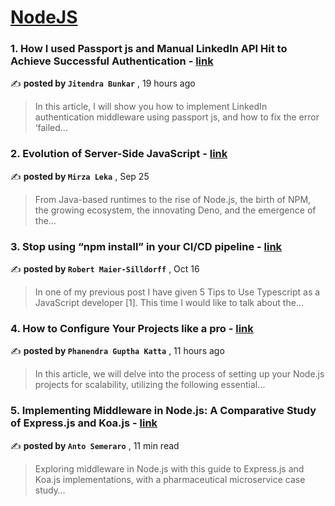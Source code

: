 
<h1><a href=https://medium.com/tag/nodejs/recommended target="_blank" rel="noopener noreferrer">NodeJS</a></h1>
<h3>1. How I used Passport js and Manual LinkedIn API Hit to Achieve Successful Authentication - <a href=https://medium.com/@mr.techie/how-i-used-passport-js-and-manual-linkedin-api-hit-to-achieve-successful-authentication-6adb3d224de4?source=tag_recommended_feed---------0-84----------nodejs----------25c4b02b_22ad_4d13_b9c8_ef21dfeb6d93------- target="_blank" rel="noopener noreferrer">link</a></h3>

✍️ **posted by `Jitendra Bunkar`** <date> , 19 hours ago</date>

<blockquote>In this article, I will show you how to implement LinkedIn authentication middleware using passport js, and how to fix the error ‘failed…</blockquote>

<h3>2. Evolution of Server-Side JavaScript - <a href=https://medium.com/itnext/evolution-of-server-side-javascript-314a8d408da4?source=tag_recommended_feed---------1-107----------nodejs----------25c4b02b_22ad_4d13_b9c8_ef21dfeb6d93------- target="_blank" rel="noopener noreferrer">link</a></h3>

✍️ **posted by `Mirza Leka`** <date> , Sep 25</date>

<blockquote>From Java-based runtimes to the rise of Node.js, the birth of NPM, the growing ecosystem, the innovating Deno, and the emergence of the…</blockquote>

<h3>3. Stop using “npm install” in your CI/CD pipeline - <a href=https://medium.com/@robert.maiersilldorff/stop-using-npm-install-in-your-ci-cd-pipeline-ba0378bbebfb?source=tag_recommended_feed---------2-85----------nodejs----------25c4b02b_22ad_4d13_b9c8_ef21dfeb6d93------- target="_blank" rel="noopener noreferrer">link</a></h3>

✍️ **posted by `Robert Maier-Silldorff`** <date> , Oct 16</date>

<blockquote>In one of my previous post I have given 5 Tips to Use Typescript as a JavaScript developer [1]. This time I would like to talk about the…</blockquote>

<h3>4. How to Configure Your Projects like a pro - <a href=https://medium.com/@phanendraguptha/how-to-configure-your-projects-like-a-pro-6cceb6a38bd1?source=tag_recommended_feed---------3-84----------nodejs----------25c4b02b_22ad_4d13_b9c8_ef21dfeb6d93------- target="_blank" rel="noopener noreferrer">link</a></h3>

✍️ **posted by `Phanendra Guptha Katta`** <date> , 11 hours ago</date>

<blockquote>In this article, we will delve into the process of setting up your Node.js projects for scalability, utilizing the following essential…</blockquote>

<h3>5. Implementing Middleware in Node.js: A Comparative Study of Express.js and Koa.js - <a href=https://medium.com/bitsrc/implementing-middleware-in-node-js-a-comparative-study-of-express-js-and-koa-js-a93f2ebd867c?source=tag_recommended_feed---------4-107----------nodejs----------25c4b02b_22ad_4d13_b9c8_ef21dfeb6d93------- target="_blank" rel="noopener noreferrer">link</a></h3>

✍️ **posted by `Anto Semeraro`** <date> , 11 min read</date>

<blockquote>Exploring middleware in Node.js with this guide to Express.js and Koa.js implementations, with a pharmaceutical microservice case study…</blockquote>

